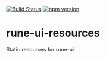 [![Build Status](https://travis-ci.org/rune-catalog/rune-ui-resources.svg?branch=master)](https://travis-ci.org/rune-catalog/rune-ui-resources)
[![npm version](https://badge.fury.io/js/rune-ui-resources.svg)](https://badge.fury.io/js/rune-ui-resources)

# rune-ui-resources

Static resources for rune-ui
